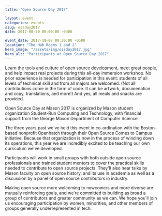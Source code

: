 ```yaml
---
title: "Open Source Day 2017"

layout: event
categories: events
slug: ossday2017
date: 2017-08-29 00:00:00 -0400

event_date: 2017-10-07 09:30:00 -0500
location: "The Hub Rooms 1 and 2"
hero_image: "/assets/img/ossday2017.jpg"
hero_alt: "Participants at Open Source Day 2017"
---
```


Learn the tools and culture of open source development, meet great people, and help impact real projects during this all-day immersion workshop. No prior experience is needed for participation in this event: students of all levels of technical skill and from all majors are welcomed. (Not all contributions come in the form of code. It can be artwork, documenation and copy, translations, and more!) And yes, all meals and snacks are provided.

Open Source Day at Mason 2017 is organized by Mason student organization Student-Run Computing and Technology, with financial support from the George Mason Department of Computer Science.

The three years past we've held this event in co-ordination with the Boston-based nonprofit Openhatch through their
Open Source Comes to Campus initiative. Because that organization is now in the process of winding down its operations, this year we are incredibly excited to be teaching our own curriculum we've developed.

Participants will work in small groups with both outside open source professionals and trained student mentors to cover the practical skills needed to contribute to open source projects. They'll also hear talks by Mason faculty on open source history, and its use in academia as well as a discussion by a panel of open source contributors in industry.

Making open source more welcoming to newcomers and more diverse are mutually reinforcing goals, and we're committed to building as broad a group of contributors and greater community as we can. We hope you'll join us encouraging participation by women, minorities, and other members of groups generally underrepresented in tech.